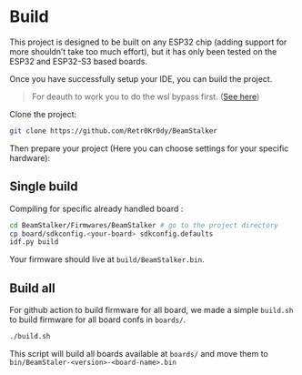 # Build
This project is designed to be built on any ESP32 chip (adding support for more shouldn’t take too much effort), but it has only been tested on the ESP32 and ESP32-S3 based boards.

Once you have successfully setup your IDE, you can build the project.

> For deauth to work you to do the wsl bypass first. ([See here](https://github.com/Retr0Kr0dy/esp-idf_wsl_bypass))

Clone the project:

```sh
git clone https://github.com/Retr0Kr0dy/BeamStalker
```

Then prepare your project (Here you can choose settings for your specific hardware):

## Single build

Compiling for specific already handled board : 

```sh
cd BeamStalker/Firmwares/BeamStalker # go to the project directory
cp board/sdkconfig.<your-board> sdkconfig.defaults
idf.py build
```
Your firmware should live at `build/BeamStalker.bin`.

## Build all

For github action to build firmware for all board, we made a simple `build.sh` to build firmware for all board confs in `boards/`.

```sh
./build.sh
```

This script will build all boards available at `boards/` and move them to `bin/BeamStaler-<version>-<board-name>.bin`
